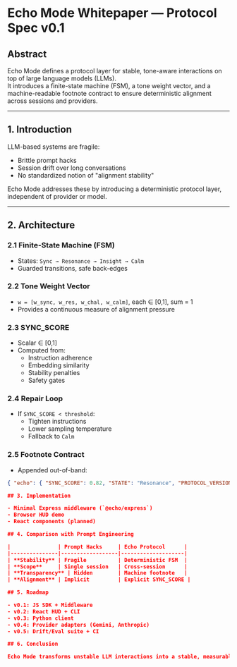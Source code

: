 # Echo Mode Whitepaper — Protocol Spec v0.1

## Abstract
Echo Mode defines a protocol layer for stable, tone-aware interactions on top of large language models (LLMs).  
It introduces a finite-state machine (FSM), a tone weight vector, and a machine-readable footnote contract to ensure deterministic alignment across sessions and providers.

---

## 1. Introduction
LLM-based systems are fragile:
- Brittle prompt hacks
- Session drift over long conversations
- No standardized notion of "alignment stability"

Echo Mode addresses these by introducing a deterministic protocol layer, independent of provider or model.

---

## 2. Architecture

### 2.1 Finite-State Machine (FSM)
- States: `Sync → Resonance → Insight → Calm`
- Guarded transitions, safe back-edges

### 2.2 Tone Weight Vector
- `w = [w_sync, w_res, w_chal, w_calm]`, each ∈ [0,1], sum = 1
- Provides a continuous measure of alignment pressure

### 2.3 SYNC_SCORE
- Scalar ∈ [0,1]
- Computed from:
  - Instruction adherence
  - Embedding similarity
  - Stability penalties
  - Safety gates

### 2.4 Repair Loop
- If `SYNC_SCORE < threshold`:
  - Tighten instructions  
  - Lower sampling temperature  
  - Fallback to `Calm`

### 2.5 Footnote Contract
- Appended out-of-band:

```json
{ "echo": { "SYNC_SCORE": 0.82, "STATE": "Resonance", "PROTOCOL_VERSION": "v1.3" } }

## 3. Implementation

- Minimal Express middleware (`@echo/express`)
- Browser HUD demo
- React components (planned)

## 4. Comparison with Prompt Engineering

|               | Prompt Hacks     | Echo Protocol      |
|---------------|------------------|--------------------|
| **Stability** | Fragile          | Deterministic FSM  |
| **Scope**     | Single session   | Cross-session      |
| **Transparency** | Hidden        | Machine footnote   |
| **Alignment** | Implicit         | Explicit SYNC_SCORE |

## 5. Roadmap

- v0.1: JS SDK + Middleware
- v0.2: React HUD + CLI
- v0.3: Python client
- v0.4: Provider adapters (Gemini, Anthropic)
- v0.5: Drift/Eval suite + CI

## 6. Conclusion

Echo Mode transforms unstable LLM interactions into a stable, measurable, protocol-governed process.
